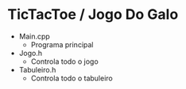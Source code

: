 # TicTacToe / Jogo Do Galo

- Main.cpp
    - Programa principal
- Jogo.h
    - Controla todo o jogo
- Tabuleiro.h
    - Controla todo o tabuleiro